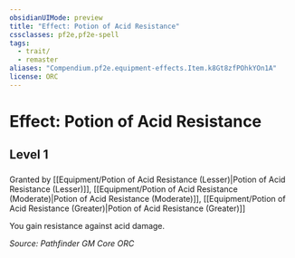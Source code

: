 ```yaml
---
obsidianUIMode: preview
title: "Effect: Potion of Acid Resistance"
cssclasses: pf2e,pf2e-spell
tags:
  - trait/
  - remaster
aliases: "Compendium.pf2e.equipment-effects.Item.k8Gt8zfPOhkYOn1A"
license: ORC
---
```

# Effect: Potion of Acid Resistance
## Level 1
### 






Granted by [[Equipment/Potion of Acid Resistance (Lesser)|Potion of Acid Resistance (Lesser)]], [[Equipment/Potion of Acid Resistance (Moderate)|Potion of Acid Resistance (Moderate)]], [[Equipment/Potion of Acid Resistance (Greater)|Potion of Acid Resistance (Greater)]]

You gain resistance against acid damage.

*Source: Pathfinder GM Core*
*ORC*